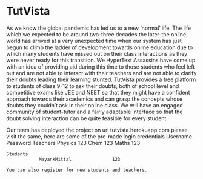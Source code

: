 # TutVista
As we know the global pandemic has led us to a  new ‘normal’ life.
The life which we expected to be around two-three decades the later-the online world has arrived at a very unexpected time when our
system has just begun to climb the ladder of development towards online education due to which many students have missed out on their
class interactions as they were never ready for this transition. We HyperText Assassins have come up with an idea of providing aid
during this time to those students who feel left out and are not able to interact with their teachers and are not able to clarify
their doubts leading their learning stunted.
TutVista provides a free platform to students of class 9-12 to ask their doubts,
both of school level and competitive exams like JEE and NEET so that they might have a confident approach towards their academics
and can grasp the concepts whose doubts they couldn’t ask in their online class. We will have an engaged community of student-tutor
and a fairly adaptable interface so that the doubt solving interaction can be quite feasible for every student.

Our team has deployed the project on url tutvista.herokuapp.com
please visit the same, here are some of the pre-made login credentials
                Username                Password
    Teachers
                Physics                   123
                Chem                      123
                Maths                     123
                
    Students
                MayankMittal               123
    
    You can also register for new students and teachers.
